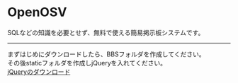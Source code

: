 # OpenOSV
SQLなどの知識を必要とせず、無料で使える簡易掲示板システムです。<br>
<hr>
まずはじめにダウンロードしたら、BBSフォルダを作成してください。<br>
その後staticフォルダを作成しjQueryを入れてください。<br>
<a href="https://code.jquery.com/jquery-3.7.1.min.js" download="https://code.jquery.com/jquery-3.7.1.min.js">jQueryのダウンロード</a>
